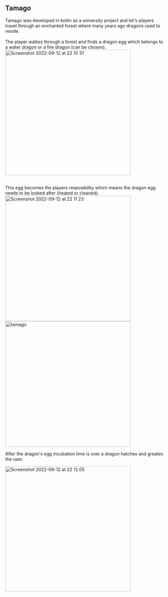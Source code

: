 ## Tamago
Tamago was developed in kotlin as a university project and let's players travel through an enchanted forest where many years ago dragons used to reside.
<br>
<br> 
The player walkes through a forest and finds a dragon egg which belongs to a water dragon or a fire dragon (can be chosen). 
<br><img width="400" alt="Screenshot 2022-09-12 at 22 10 31" src="https://user-images.githubusercontent.com/79761992/189748682-1c1b35ad-a4c6-4b00-86ba-342b08456c35.png">

<br> 
This egg becomes the players resposibility which means the dragon egg needs to be looked after (heated or cleaned). 
<img width="400" alt="Screenshot 2022-09-12 at 22 11 23" src="https://user-images.githubusercontent.com/79761992/189748986-35db4140-fce7-4fde-90b2-26f676239ab8.png">

<img width="400" alt="tamago" src="https://user-images.githubusercontent.com/79761992/189744566-8eaacbe5-931b-42c1-a90a-ed50cc37ade6.png">


After the dragon's egg incubation time is over a dragon hatches and greates the user. 

<img width="400" alt="Screenshot 2022-09-12 at 22 12 05" src="https://user-images.githubusercontent.com/79761992/189749214-93c788c2-af25-4175-959c-79edef31b040.png">

